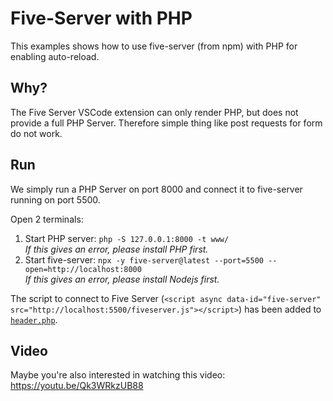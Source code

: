 # Five-Server with PHP

This examples shows how to use five-server (from npm) with PHP for enabling auto-reload.

## Why?

The Five Server VSCode extension can only render PHP, but does not provide a full PHP Server. Therefore simple thing like post requests for form do not work.

## Run

We simply run a PHP Server on port 8000 and connect it to five-server running on port 5500.

Open 2 terminals:

1. Start PHP server: `php -S 127.0.0.1:8000 -t www/`  
   _If this gives an error, please install PHP first._
2. Start five-server: `npx -y five-server@latest --port=5500 --open=http://localhost:8000`  
   _If this gives an error, please install Nodejs first._

The script to connect to Five Server (`<script async data-id="five-server" src="http://localhost:5500/fiveserver.js"></script>`) has been added to [`header.php`](www/layout/header.php).

## Video

Maybe you're also interested in watching this video:  
https://youtu.be/Qk3WRkzUB88
